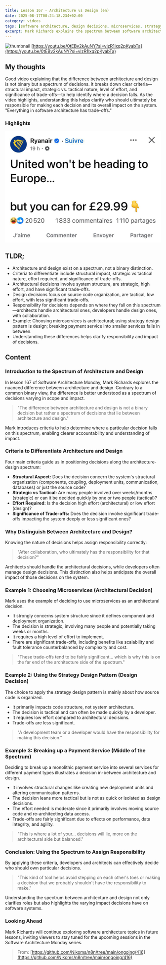 ```yaml
---
title: Lesson 167 - Architecture vs Design (en)
date: 2025-08-17T00:24:18.234+02:00
category: videos
tags: [software architecture, design decisions, microservices, strategy pattern, system design, software development, architectural decisions, tactical decisions]
excerpt: Mark Richards explains the spectrum between software architecture and design, outlining criteria like structural impact, strategic nature, effort, and trade-offs to help clarify decision responsibilities.
---
```


![thumbnail](https://i.ytimg.com/vi/0tEBv2kAuNY/maxresdefault.jpg)
[https://youtu.be/0tEBv2kAuNY?si=vizR1lxq2pKyabTa](https://youtu.be/0tEBv2kAuNY?si=vizR1lxq2pKyabTa)

## My thoughts

Good video explaining that the difference between architecture and design is not binary but a spectrum of decisions. It breaks down clear criteria—structural impact, strategic vs. tactical nature, level of effort, and significance of trade-offs—to help identify where a decision falls. As the video highlights, understanding this helps clarify who should ultimately be responsible for making each decision and its overall impact on the system. "Everything in software architecture has trade-offs."
### Highlights

![2025-08-17T00:30:46.337+02:00-AQAD98sxG5xPCFF-----no-caption.jpg](https://raw.githubusercontent.com/Nikoms/n8n/main/ongoing/416/photos/2025-08-17T00:30:46.337+02:00-AQAD98sxG5xPCFF-----no-caption.jpg)

## TLDR;
- Architecture and design exist on a spectrum, not a binary distinction.
- Criteria to differentiate include structural impact, strategic vs tactical nature, effort required, and significance of trade-offs.
- Architectural decisions involve system structure, are strategic, high effort, and have significant trade-offs.
- Design decisions focus on source code organization, are tactical, low effort, with less significant trade-offs.
- Responsibility for decisions depends on where they fall on this spectrum—architects handle architectural ones, developers handle design ones, with collaboration.
- Example: Choosing microservices is architectural; using strategy design pattern is design; breaking payment service into smaller services falls in between.
- Understanding these differences helps clarify responsibility and impact of decisions.



## Content

### Introduction to the Spectrum of Architecture and Design
In lesson 167 of Software Architecture Monday, Mark Richards explores the nuanced difference between architecture and design. Contrary to a common binary view, the difference is better understood as a spectrum of decisions varying in scope and impact.

> "The difference between architecture and design is not a binary decision but rather a spectrum of decisions that lie between architecture and design."

Mark introduces criteria to help determine where a particular decision falls on this spectrum, enabling clearer accountability and understanding of impact.

### Criteria to Differentiate Architecture and Design
Four main criteria guide us in positioning decisions along the architecture-design spectrum:

- **Structural Aspect:** Does the decision concern the system's structural organization (components, coupling, deployment units, communication, databases) or just the source code?
- **Strategic vs Tactical:** Are many people involved over weeks/months (strategic) or can it be decided quickly by one or two people (tactical)?
- **Effort Required:** Is the decision high effort (architectural) or low effort (design)?
- **Significance of Trade-offs:** Does the decision involve significant trade-offs impacting the system deeply or less significant ones?

### Why Distinguish Between Architecture and Design?
Knowing the nature of decisions helps assign responsibility correctly:

> "After collaboration, who ultimately has the responsibility for that decision?"

Architects should handle the architectural decisions, while developers often manage design decisions. This distinction also helps anticipate the overall impact of those decisions on the system.

### Example 1: Choosing Microservices (Architectural Decision)
Mark uses the example of deciding to use microservices as an architectural decision.

- It strongly concerns system structure since it defines component and deployment organization.
- The decision is strategic, involving many people and potentially taking weeks or months.
- It requires a high level of effort to implement.
- There are significant trade-offs, including benefits like scalability and fault tolerance counterbalanced by complexity and cost.

> "These trade-offs tend to be fairly significant... which is why this is on the far end of the architecture side of the spectrum."

### Example 2: Using the Strategy Design Pattern (Design Decision)
The choice to apply the strategy design pattern is mainly about how source code is organized.

- It primarily impacts code structure, not system architecture.
- The decision is tactical and can often be made quickly by a developer.
- It requires low effort compared to architectural decisions.
- Trade-offs are less significant.

> "A development team or a developer would have the responsibility for making this decision."

### Example 3: Breaking up a Payment Service (Middle of the Spectrum)
Deciding to break up a monolithic payment service into several services for different payment types illustrates a decision in-between architecture and design.

- It involves structural changes like creating new deployment units and altering communication patterns.
- The decision leans more tactical but is not as quick or isolated as design decisions.
- The effort needed is moderate since it primarily involves moving source code and re-architecting data access.
- Trade-offs are fairly significant due to effects on performance, data integrity, and agility.

> "This is where a lot of your... decisions will lie, more on the architectural side but balanced."

### Conclusion: Using the Spectrum to Assign Responsibility
By applying these criteria, developers and architects can effectively decide who should own particular decisions.

> "This kind of tool helps avoid stepping on each other's toes or making a decision that we probably shouldn't have the responsibility to make."

Understanding the spectrum between architecture and design not only clarifies roles but also highlights the varying impact decisions have on software systems.

### Looking Ahead
Mark Richards will continue exploring software architecture topics in future lessons, inviting viewers to stay tuned for the upcoming sessions in the Software Architecture Monday series.




> From: [https://github.com/Nikoms/n8n/tree/main/ongoing/416](https://github.com/Nikoms/n8n/tree/main/ongoing/416)